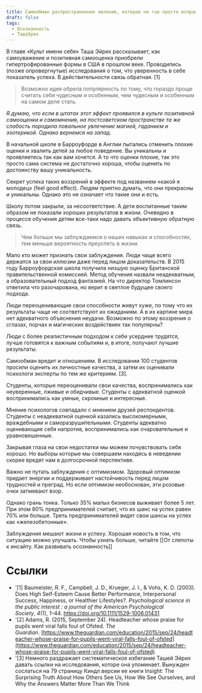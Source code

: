 ```yaml
---
title: Самообман распространенное явление, которое не так просто исправить.
draft: false
tags:
  - Осознанность
  - ТашаЭрих
---
```

В главе «Культ имени себя» Таша Эйрих рассказывает, как самоуважение и позитивная самооценка приобрели гипертрофированные формы в США в прошлом веке. Проводились (позже опровергнутые) исследования о том, что уверенность в себе показатель успеха. В действительности связь обратная. [1]

> Возможно идея обрела популярность по тому, что гораздо проще считать себя чудесным и особенным, чем чудесным и особенным на самом деле стать.

*Я думаю, что если в штатах этот эффект проявился в культе позитивной самооценки и самомнения, на постсоветском пространстве та же слабость породила повальное увлечение магией, гаданием и эзотерикой. Однако вернемся на запад.*

В начальной школе в Барроуфорде в Англии пытались отменить плохие оценки и хвалить детей за любое поведение. Вы уникальны и проявляетесь так как вам хочется. А то что оценки плохие, так это просто сама система не достаточно хороша, чтобы оценить по достоинству вашу уникальность.

Секрет успеха таких воззрений в эффекте под названием «какой я молодец» (feel good effect). Людям приятно думать, что они прекрасны и уникальны. Однако это не означает что такие они и есть.

Школу потом закрыли, за несоответствие. А дети воспитанные таким образом не показали хороших результатов в жизни. Очевидно в процессе обучения детям все-таки надо давать объективную обратную связь.

> Чем больше мы заблуждаемся о наших навыках и способностях, тем меньше вероятность преуспеть в жизни.

Мало кто может признать свои заблуждения. Люди чаще всего держатся за свои иллюзии даже перед лицом доказательств. В 2015 году Барроуфордская школа получила низшую оценку Британской правительственной комиссией. Метод обучения назвали неадекватным, а образовательный подход фантазией. На что директор Томлинсон ответила что разочарована, но верит в светлое будущее своего подхода.

Люди переоценивающие свои способности живут хуже, по тому что их результаты чаще не соответствуют их ожиданиям. А в их картине мира нет адекватного объяснения неудачи. Возможно по этому воззрения о сглазах, порчах и магических воздействиях так популярны?

Люди с более реалистичным подходом к себе усерднее трудятся, лучше готовятся к важным событиям и, в итоге, получают лучшие результаты.

Самообман вредит и отношениям. В исследовании 100 студентов просили оценить их личностные качества, а затем их оценивали психологи эксперты по тем же критериям. [3].

Студенты, которые переоценивали свои качества, воспринимались как неуверенные, лживые и обидчивые. Студенты с адекватной оценкой воспринимались как умные, скромные и интересные.

Мнение психологов совпадало с мнением друзей респондентов. Студенты с неадекватной оценкой казались высокомерными, враждебными и саморазрушительными. Студенты адекватно оценивающие себя напротив, воспринимались как очаровательные и уравновешенные.

Закрывая глаза на свои недостатки мы можем почувствовать себя хорошо. Но выборы которые мы совершаем находясь в неведении скорее вредят нам в долгосрочной перспективе.

Важно не путать заблуждения с оптимизмом. Здоровый оптимизм придает энергии и поддерживает настойчивость перед лицом трудностей и преград. Но если оптимизм необоснован, эти розовые очки затмевают взор.

Однако грань тонка. Только 35% малых бизнесов выживает более 5 лет. При этом 80% предпринимателей считает, что их шанс на успех равен 70% или больше. Треть предпринимателей видят свои шансы на успех как «железобетонные».

Заблуждения мешают жизни и успеху. Хорошая новость в том, что ситуацию можно улучшать. Чтобы узнать больше, читайте [[От слепоты к инсайту.  Как развивать осознанность]]
# Ссылки

- '[1] Baumeister, R. F., Campbell, J. D., Krueger, J. I., & Vohs, K. D. (2003). Does High Self-Esteem Cause Better Performance, Interpersonal Success, Happiness, or Healthier Lifestyles?. _Psychological science in the public interest : a journal of the American Psychological Society_, _4_(1), 1–44. https://doi.org/10.1111/1529-1006.01431
- '[2] Adams, R. (2015, September 24). Headteacher whose praise for pupils went viral falls foul of Ofsted. _The Guardian_. [https://www.theguardian.com/education/2015/sep/24/headteacher-whose-praise-for-pupils-went-viral-falls-foul-of-ofsted](https://www.theguardian.com/education/2015/sep/24/headteacher-whose-praise-for-pupils-went-viral-falls-foul-of-ofsted)
- '[3] Немного раздражает систематическое избегание Ташей Эйрих давать ссылки на исследования, которе она упоминает. Вынужден сослаться на 79 страницу Киндл версии ее книги Insight: The Surprising Truth About How Others See Us, How We See Ourselves, and Why the Answers Matter More Than We Think